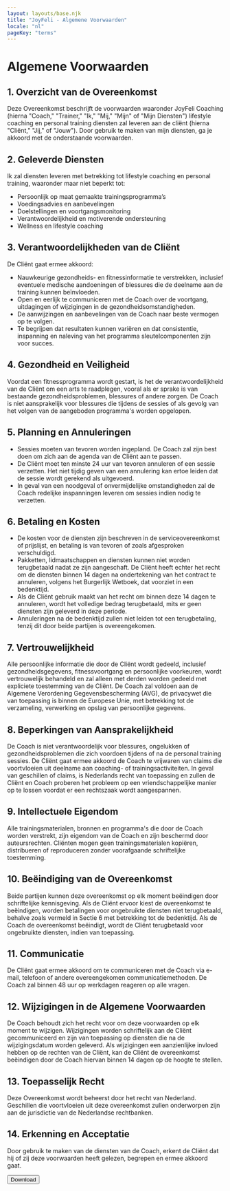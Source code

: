 ```yaml
---
layout: layouts/base.njk
title: "JoyFeli - Algemene Voorwaarden"
locale: "nl"
pageKey: "terms"
---
```


<div class="container mt-custom my-5">
    <h1 class="text-center mb-4">Algemene Voorwaarden</h1>
    <section class="mb-4">
        <h2>1. Overzicht van de Overeenkomst</h2>
        <p>Deze Overeenkomst beschrijft de voorwaarden waaronder JoyFeli Coaching (hierna "Coach," "Trainer," "Ik," "Mij," "Mijn" of "Mijn Diensten") lifestyle coaching en personal training diensten zal leveren aan de cliënt (hierna "Cliënt," "Jij," of "Jouw"). Door gebruik te maken van mijn diensten, ga je akkoord met de onderstaande voorwaarden.</p>
    </section>
    <section class="mb-4">
        <h2>2. Geleverde Diensten</h2>
        <p>Ik zal diensten leveren met betrekking tot lifestyle coaching en personal training, waaronder maar niet beperkt tot:</p>
        <ul>
            <li>Persoonlijk op maat gemaakte trainingsprogramma’s</li>
            <li>Voedingsadvies en aanbevelingen</li>
            <li>Doelstellingen en voortgangsmonitoring</li>
            <li>Verantwoordelijkheid en motiverende ondersteuning</li>
            <li>Wellness en lifestyle coaching</li>
        </ul>
    </section>
    <section class="mb-4">
        <h2>3. Verantwoordelijkheden van de Cliënt</h2>
        <p>De Cliënt gaat ermee akkoord:</p>
        <ul>
            <li>Nauwkeurige gezondheids- en fitnessinformatie te verstrekken, inclusief eventuele medische aandoeningen of blessures die de deelname aan de training kunnen beïnvloeden.</li>
            <li>Open en eerlijk te communiceren met de Coach over de voortgang, uitdagingen of wijzigingen in de gezondheidsomstandigheden.</li>
            <li>De aanwijzingen en aanbevelingen van de Coach naar beste vermogen op te volgen.</li>
            <li>Te begrijpen dat resultaten kunnen variëren en dat consistentie, inspanning en naleving van het programma sleutelcomponenten zijn voor succes.</li>
        </ul>
    </section>
    <section class="mb-4">
        <h2>4. Gezondheid en Veiligheid</h2>
        <p>Voordat een fitnessprogramma wordt gestart, is het de verantwoordelijkheid van de Cliënt om een arts te raadplegen, vooral als er sprake is van bestaande gezondheidsproblemen, blessures of andere zorgen. De Coach is niet aansprakelijk voor blessures die tijdens de sessies of als gevolg van het volgen van de aangeboden programma's worden opgelopen.</p>
    </section>
    <section class="mb-4">
        <h2>5. Planning en Annuleringen</h2>
        <ul>
            <li>Sessies moeten van tevoren worden ingepland. De Coach zal zijn best doen om zich aan de agenda van de Cliënt aan te passen.</li>
            <li>De Cliënt moet ten minste 24 uur van tevoren annuleren of een sessie verzetten. Het niet tijdig geven van een annulering kan ertoe leiden dat de sessie wordt gerekend als uitgevoerd.</li>
            <li>In geval van een noodgeval of onvermijdelijke omstandigheden zal de Coach redelijke inspanningen leveren om sessies indien nodig te verzetten.</li>
        </ul>
    </section>
    <section class="mb-4">
        <h2>6. Betaling en Kosten</h2>
        <ul>
            <li>De kosten voor de diensten zijn beschreven in de serviceovereenkomst of prijslijst, en betaling is van tevoren of zoals afgesproken verschuldigd.</li>
            <li>Pakketten, lidmaatschappen en diensten kunnen niet worden terugbetaald nadat ze zijn aangeschaft. De Cliënt heeft echter het recht om de diensten binnen 14 dagen na ondertekening van het contract te annuleren, volgens het Burgerlijk Wetboek, dat voorziet in een bedenktijd.</li>
            <li>Als de Cliënt gebruik maakt van het recht om binnen deze 14 dagen te annuleren, wordt het volledige bedrag terugbetaald, mits er geen diensten zijn geleverd in deze periode.</li>
            <li>Annuleringen na de bedenktijd zullen niet leiden tot een terugbetaling, tenzij dit door beide partijen is overeengekomen.</li>
        </ul>
    </section>
    <section class="mb-4">
        <h2>7. Vertrouwelijkheid</h2>
        <p>Alle persoonlijke informatie die door de Cliënt wordt gedeeld, inclusief gezondheidsgegevens, fitnessvoortgang en persoonlijke voorkeuren, wordt vertrouwelijk behandeld en zal alleen met derden worden gedeeld met expliciete toestemming van de Cliënt. De Coach zal voldoen aan de Algemene Verordening Gegevensbescherming (AVG), de privacywet die van toepassing is binnen de Europese Unie, met betrekking tot de verzameling, verwerking en opslag van persoonlijke gegevens.</p>
    </section>
    <section class="mb-4">
        <h2>8. Beperkingen van Aansprakelijkheid</h2>
        <p>De Coach is niet verantwoordelijk voor blessures, ongelukken of gezondheidsproblemen die zich voordoen tijdens of na de personal training sessies. De Cliënt gaat ermee akkoord de Coach te vrijwaren van claims die voortvloeien uit deelname aan coaching- of trainingsactiviteiten. In geval van geschillen of claims, is Nederlands recht van toepassing en zullen de Cliënt en Coach proberen het probleem op een vriendschappelijke manier op te lossen voordat er een rechtszaak wordt aangespannen.</p>
    </section>
    <section class="mb-4">
        <h2>9. Intellectuele Eigendom</h2>
        <p>Alle trainingsmaterialen, bronnen en programma's die door de Coach worden verstrekt, zijn eigendom van de Coach en zijn beschermd door auteursrechten. Cliënten mogen geen trainingsmaterialen kopiëren, distribueren of reproduceren zonder voorafgaande schriftelijke toestemming.</p>
    </section>
    <section class="mb-4">
        <h2>10. Beëindiging van de Overeenkomst</h2>
        <p>Beide partijen kunnen deze overeenkomst op elk moment beëindigen door schriftelijke kennisgeving. Als de Cliënt ervoor kiest de overeenkomst te beëindigen, worden betalingen voor ongebruikte diensten niet terugbetaald, behalve zoals vermeld in Sectie 6 met betrekking tot de bedenktijd. Als de Coach de overeenkomst beëindigt, wordt de Cliënt terugbetaald voor ongebruikte diensten, indien van toepassing.</p>
    </section>
    <section class="mb-4">
        <h2>11. Communicatie</h2>
        <p>De Cliënt gaat ermee akkoord om te communiceren met de Coach via e-mail, telefoon of andere overeengekomen communicatiemethoden. De Coach zal binnen 48 uur op werkdagen reageren op alle vragen.</p>
    </section>
    <section class="mb-4">
        <h2>12. Wijzigingen in de Algemene Voorwaarden</h2>
        <p>De Coach behoudt zich het recht voor om deze voorwaarden op elk moment te wijzigen. Wijzigingen worden schriftelijk aan de Cliënt gecommuniceerd en zijn van toepassing op diensten die na de wijzigingsdatum worden geleverd. Als wijzigingen een aanzienlijke invloed hebben op de rechten van de Cliënt, kan de Cliënt de overeenkomst beëindigen door de Coach hiervan binnen 14 dagen op de hoogte te stellen.</p>
    </section>
    <section class="mb-4">
        <h2>13. Toepasselijk Recht</h2>
        <p>Deze Overeenkomst wordt beheerst door het recht van Nederland. Geschillen die voortvloeien uit deze overeenkomst zullen onderworpen zijn aan de jurisdictie van de Nederlandse rechtbanken.</p>
    </section>
    <section class="mb-4">
        <h2>14. Erkenning en Acceptatie</h2>
        <p>Door gebruik te maken van de diensten van de Coach, erkent de Cliënt dat hij of zij deze voorwaarden heeft gelezen, begrepen en ermee akkoord gaat.</p>
    </section>
    <a href="/static/algemene-voorwaarden.pdf">
        <button class="btn custom-btn">Download</button>
    </a>
</div>